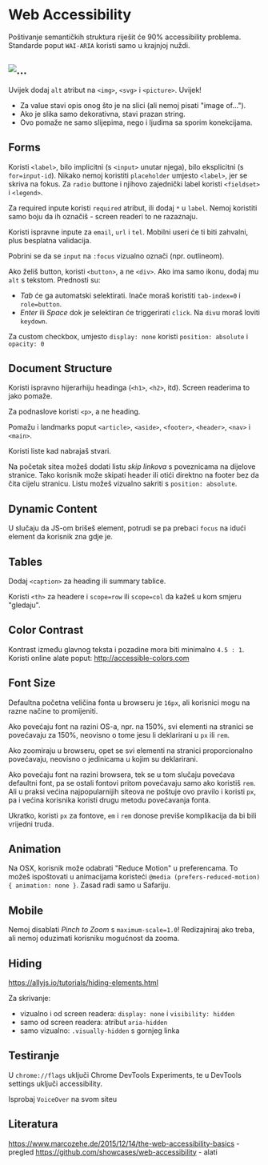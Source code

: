# Web Accessibility

Poštivanje semantičkih struktura riješit će 90% accessibility problema.
Standarde poput `WAI-ARIA` koristi samo u krajnjoj nuždi.

## <img alt=...>

Uvijek dodaj `alt` atribut na `<img>`, `<svg>` i `<picture>`. Uvijek!
* Za value stavi opis onog što je na slici (ali nemoj pisati "image of...").
* Ako je slika samo dekorativna, stavi prazan string.
* Ovo pomaže ne samo slijepima, nego i ljudima sa sporim konekcijama.

## Forms

Koristi `<label>`, bilo implicitni (s `<input>` unutar njega), bilo eksplicitni (s `for=input-id`). Nikako nemoj koristiti `placeholder` umjesto `<label>`, jer se skriva na fokus. Za `radio` buttone i njihovo zajednički label koristi `<fieldset>` i `<legend>`.

Za required inpute koristi `required` atribut, ili dodaj `*` u `label`. Nemoj koristiti samo boju da ih označiš - screen readeri to ne razaznaju.

Koristi ispravne inpute za `email`, `url` i `tel`. Mobilni useri će ti biti zahvalni, plus besplatna validacija.

Pobrini se da se `input` na `:focus` vizualno označi (npr. outlineom).

Ako želiš button, koristi `<button>`, a ne `<div>`. Ako ima samo ikonu, dodaj mu `alt` s tekstom. Prednosti su:
* *Tab* će ga automatski selektirati. Inače moraš koristiti `tab-index=0` i `role=button`.
* *Enter* ili *Space* dok je selektiran će triggerirati `click`. Na `div`u moraš loviti `keydown`.

Za custom checkbox, umjesto `display: none` koristi `position: absolute` i `opacity: 0`

## Document Structure

Koristi ispravno hijerarhiju headinga (`<h1>`, `<h2>`, itd). Screen readerima to jako pomaže.

Za podnaslove koristi `<p>`, a ne heading.

Pomažu i landmarks poput `<article>`, `<aside>`, `<footer>`, `<header>`, `<nav>` i `<main>`.

Koristi liste kad nabrajaš stvari.

Na početak sitea možeš dodati listu *skip linkova* s poveznicama na dijelove stranice. Tako korisnik može skipati header ili otići direktno na footer bez da čita cijelu stranicu. Listu možeš vizualno sakriti s `position: absolute`.

## Dynamic Content

U slučaju da JS-om brišeš element, potrudi se pa prebaci `focus` na idući element da korisnik zna gdje je.

## Tables

Dodaj `<caption>` za heading ili summary tablice.

Koristi `<th>` za headere i `scope=row` ili `scope=col` da kažeš u kom smjeru "gledaju".

## Color Contrast

Kontrast između glavnog teksta i pozadine mora biti minimalno `4.5 : 1`. Koristi online alate poput: http://accessible-colors.com

## Font Size

Defaultna početna veličina fonta u browseru je `16px`, ali korisnici mogu na razne načine to promijeniti.

Ako povećaju font na razini OS-a, npr. na 150%, svi elementi na stranici se povećavaju za 150%, neovisno o tome jesu li deklarirani u `px` ili `rem`.

Ako zoomiraju u browseru, opet se svi elementi na stranici proporcionalno povećavaju, neovisno o jedinicama u kojim su deklarirani.

Ako povećaju font na razini browsera, tek se u tom slučaju povećava defaultni font, pa se ostali fontovi pritom povećavaju samo ako koristiš `rem`. Ali u praksi većina najpopularnijih siteova ne poštuje ovo pravilo i koristi `px`, pa i većina korisnika koristi drugu metodu povećavanja fonta.

Ukratko, koristi `px` za fontove, `em` i `rem` donose previše komplikacija da bi bili vrijedni truda.

## Animation

Na OSX, korisnik može odabrati "Reduce Motion" u preferencama. To možeš ispoštovati u animacijama koristeći `@media (prefers-reduced-motion) { animation: none }`. Zasad radi samo u Safariju.

## Mobile

Nemoj disablati *Pinch to Zoom* s `maximum-scale=1.0`! Redizajniraj ako treba, ali nemoj oduzimati korisniku mogućnost da zooma.

## Hiding

https://allyjs.io/tutorials/hiding-elements.html

Za skrivanje:
* vizualno i od screen readera: `display: none` i `visibility: hidden`
* samo od screen readera: atribut `aria-hidden`
* samo vizualno: `.visually-hidden` s gornjeg linka

## Testiranje

U `chrome://flags` uključi Chrome DevTools Experiments, te u DevTools settings uključi accessibility.

Isprobaj `VoiceOver` na svom siteu

## Literatura

https://www.marcozehe.de/2015/12/14/the-web-accessibility-basics - pregled
https://github.com/showcases/web-accessibility - alati
